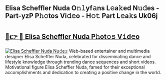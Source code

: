 ## Elisa Scheffler Nuda O𝚗𝚕yf𝚊ns L𝚎a𝚔ed N𝚞𝚍es - Part-yzP P𝚑𝚘tos Vi𝚍𝚎o - H𝚘𝚝 Part L𝚎a𝚔s Uk06j

# <h2><a href="http://kfenqk.oniu.top/?m=Elisa+Scheffler+Nuda">🔗👉 🔴 Elisa Scheffler Nuda P𝚑ot𝚘𝚜 V𝚒d𝚎o</a></h2>

[![Elisa Scheffler Nuda Nu𝚍e𝚜](https://i.imgur.com/0qMVB7G.gif)](http://kfenqk.oniu.top/?m=Elisa+Scheffler+Nuda)
Web-based entertainer and multimedia designer Elisa Scheffler Nuda, celebrated for disseminating dance and lifestyle knowledge through trending dance sequences and short videos. Motivational figure Elisa Scheffler Nuda, famed for their exceptional accomplishments and dedication to creating a positive change in the world.  
